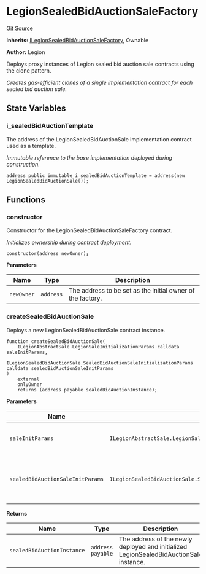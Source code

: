 # LegionSealedBidAuctionSaleFactory
[Git Source](https://github.com/Legion-Team/legion-protocol-contracts/blob/ee293af08cf63f9bfeacc7adda6146d75c306212/src/factories/LegionSealedBidAuctionSaleFactory.sol)

**Inherits:**
[ILegionSealedBidAuctionSaleFactory](/src/interfaces/factories/ILegionSealedBidAuctionSaleFactory.sol/interface.ILegionSealedBidAuctionSaleFactory.md), Ownable

**Author:**
Legion

Deploys proxy instances of Legion sealed bid auction sale contracts using the clone pattern.

*Creates gas-efficient clones of a single implementation contract for each sealed bid auction sale.*


## State Variables
### i_sealedBidAuctionTemplate
The address of the LegionSealedBidAuctionSale implementation contract used as a template.

*Immutable reference to the base implementation deployed during construction.*


```solidity
address public immutable i_sealedBidAuctionTemplate = address(new LegionSealedBidAuctionSale());
```


## Functions
### constructor

Constructor for the LegionSealedBidAuctionSaleFactory contract.

*Initializes ownership during contract deployment.*


```solidity
constructor(address newOwner);
```
**Parameters**

|Name|Type|Description|
|----|----|-----------|
|`newOwner`|`address`|The address to be set as the initial owner of the factory.|


### createSealedBidAuctionSale

Deploys a new LegionSealedBidAuctionSale contract instance.


```solidity
function createSealedBidAuctionSale(
    ILegionAbstractSale.LegionSaleInitializationParams calldata saleInitParams,
    ILegionSealedBidAuctionSale.SealedBidAuctionSaleInitializationParams calldata sealedBidAuctionSaleInitParams
)
    external
    onlyOwner
    returns (address payable sealedBidAuctionInstance);
```
**Parameters**

|Name|Type|Description|
|----|----|-----------|
|`saleInitParams`|`ILegionAbstractSale.LegionSaleInitializationParams`|The general Legion sale initialization parameters.|
|`sealedBidAuctionSaleInitParams`|`ILegionSealedBidAuctionSale.SealedBidAuctionSaleInitializationParams`|The sealed bid auction sale specific initialization parameters.|

**Returns**

|Name|Type|Description|
|----|----|-----------|
|`sealedBidAuctionInstance`|`address payable`|The address of the newly deployed and initialized LegionSealedBidAuctionSale instance.|


